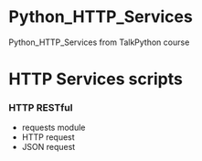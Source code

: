 # Python_HTTP_Services

Python_HTTP_Services from TalkPython  course

# HTTP Services scripts

### HTTP RESTful

- requests module
- HTTP request
- JSON request


